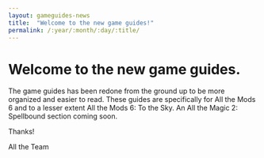 ```yaml
---
layout: gameguides-news
title:  "Welcome to the new game guides!"
permalink: /:year/:month/:day/:title/
---
```


# Welcome to the new game guides.

The game guides has been redone from the ground up to be more organized and easier to read. These guides are specifically for All the Mods 6 and to a lesser extent All the Mods 6: To the Sky. An All the Magic 2: Spellbound section coming soon.

Thanks!


All the Team
